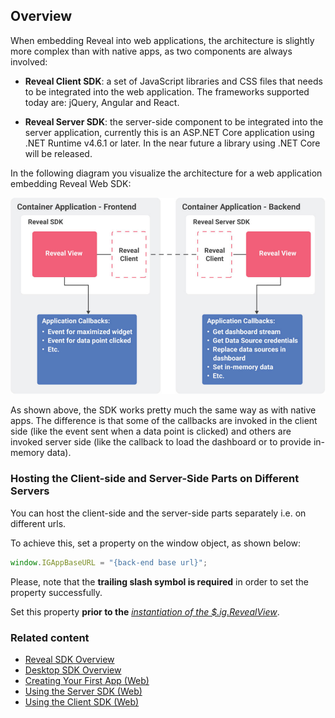 ## Overview

When embedding Reveal into web applications, the architecture is
slightly more complex than with native apps, as two components are
always involved:

  - **Reveal Client SDK**: a set of JavaScript libraries and CSS files
    that needs to be integrated into the web application. The frameworks
    supported today are: jQuery, Angular and React.

  - **Reveal Server SDK**: the server-side component to be integrated
    into the server application, currently this is an ASP.NET Core
    application using .NET Runtime v4.6.1 or later. In the near future a
    library using .NET Core will be released.

In the following diagram you visualize the architecture for a web
application embedding Reveal Web SDK:

![sdk\_web\_diagram\_web](images/sdk_web_diagram_web.png)

As shown above, the SDK works pretty much the same way as with native
apps. The difference is that some of the callbacks are invoked in the
client side (like the event sent when a data point is clicked) and
others are invoked server side (like the callback to load the dashboard
or to provide in-memory data).

<a name='host-client-server-separate'></a>
### Hosting the Client-side and Server-Side Parts on Different Servers

You can host the client-side and the server-side parts separately i.e. on different urls.

To achieve this, set a property on the window object, as shown below:

``` js
window.IGAppBaseURL = "{back-end base url}";
```

Please, note that the **trailing slash symbol is required** in order to set the property successfully.

Set this property **prior to the** [*instantiation of the $.ig.RevealView*](setup-configuration-web.html#instantiate-web-client-sdk).

### Related content

  - [Reveal SDK Overview](sdk-overview.md)
  - [Desktop SDK Overview](sdk-overview-desktop.md)
  - [Creating Your First App (Web)](create-first-app-web.md)
  - [Using the Server SDK (Web)](server-sdk-web.md)
  - [Using the Client SDK (Web)](client-sdk-web.md)
